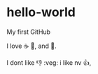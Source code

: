 # hello-world
My first GitHub

I love :coffee: :pizza:, and :dancer:.

I dont like :-1: :veg: i like nv :+1:,
